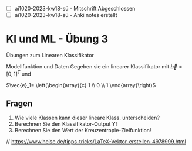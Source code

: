 - [ ] ai1020-2023-kw18-sü - Mitschrift Abgeschlossen
- [ ] ai1020-2023-kw18-sü - Anki notes erstellt

# KI und ML - Übung 3
Übungen zum Linearen Klassifikator

Modellfunktion und Daten
Gegeben sie ein linearer Klassifikator mit $\vec{b} = [0,1]^T$ und

$\vec{e}_1= \left(\begin{array}{c} 1 \\ 0 \\ 1 \end{array}\right)$ 


## Fragen
1. Wie viele Klassen kann dieser lineare Klass. unterscheiden?
2. Berechnen Sie den Klassifikator-Output Y!
3. Berechnen Sie den Wert der Kreuzentropie-Zielfunktion!

// https://www.heise.de/tipps-tricks/LaTeX-Vektor-erstellen-4978999.html

